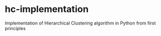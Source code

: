 # hc-implementation
Implementation of Hierarchical Clustering algorithm in Python from first principles
